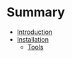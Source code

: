 # Summary

* [Introduction](README.md)
* [Installation](content/0install.md)
   * [Tools](content/0tools.md)

